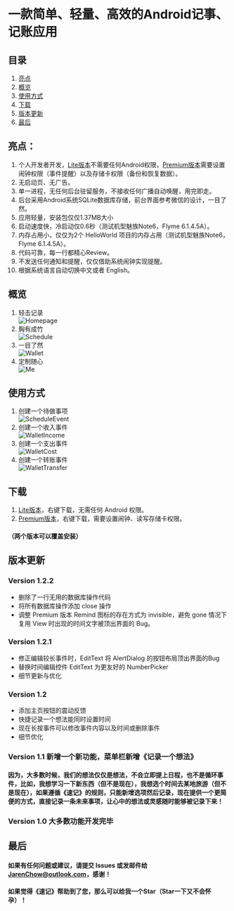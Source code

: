 # 一款简单、轻量、高效的Android记事、记账应用

## 目录
1. [亮点](#亮点)
2. [概览](#概览)
3. [使用方式](#使用方式)
4. [下载](#下载)
5. [版本更新](#版本更新)
6. [最后](#最后)

## 亮点：
1. 个人开发者开发，[Lite版本](./apk/QuickNotesLite.apk?raw=true)不需要任何Android权限，[Premium版本](./apk/QuickNotesPremium.apk?raw=true)需要设置闹钟权限（事件提醒）以及存储卡权限（备份和恢复数据）。
2. 无启动页、无广告。
3. 单一进程，无任何后台驻留服务，不接收任何广播自动唤醒，用完即走。
4. 后台采用Android系统SQLite数据库存储，前台界面参考微信的设计，一目了然。
5. 应用轻量，安装包仅仅1.37MB大小
6. 启动速度快，冷启动仅0.6秒（测试机型魅族Note6，Flyme 6.1.4.5A）。
7. 内存占用小，仅仅为2个 HelloWorld 项目的内存占用（测试机型魅族Note6，Flyme 6.1.4.5A）。
8. 代码可靠，每一行都精心Review。
9. 不发送任何通知和提醒，仅仅借助系统闹钟实现提醒。
10. 根据系统语言自动切换中文或者 English。

## 概览
1. 轻击记录  
![Homepage](./png/homepage.png "Homepage")
2. 胸有成竹  
![Schedule](./png/schedule.png "Schedule")
3. 一目了然  
![Wallet](./png/wallet.png "Wallet")
4. 定制随心  
![Me](./png/me.png "Me")

## 使用方式
1. 创建一个待做事项  
![ScheduleEvent](./gif/ScheduleEvent.gif "ScheduleEvent")
2. 创建一个收入事件  
![WalletIncome](./gif/WalletIncome.gif "WalletIncome")
3. 创建一个支出事件  
![WalletCost](./gif/WalletCost.gif "WalletCost")
4. 创建一个转账事件  
![WalletTransfer](./gif/WalletTransfer.gif "WalletTransfer")

## 下载
1. [Lite版本](./apk/QuickNotesLite.apk?raw=true)，右键下载，无需任何 Android 权限。
2. [Premium版本](./apk/QuickNotesPremium.apk?raw=true)，右键下载，需要设置闹钟、读写存储卡权限。
#### （两个版本可以覆盖安装）

## 版本更新
### Version 1.2.2
* 删除了一行无用的数据库操作代码
* 将所有数据库操作添加 close 操作
* 调整 Premium 版本 Remind 图标的存在方式为 invisible，避免 gone 情况下复用 View 时出现的时间文字被顶出界面的 Bug。
### Version 1.2.1
* 修正编辑较长事件时，EditText 将 AlertDialog 的按钮布局顶出界面的Bug
* 替换时间编辑控件 EditText 为更友好的 NumberPicker
* 细节更新与优化
### Version 1.2
* 添加主页按钮的震动反馈
* 快捷记录一个想法能同时设置时间
* 现在长按事件可以修改事件内容以及时间或删除事件
* 细节优化
### Version 1.1 新增一个新功能，菜单栏新增《记录一个想法》
#### 因为，大多数时候，我们的想法仅仅是想法，不会立即提上日程，也不是循环事件，比如，我想学习一下新东西（但不是现在），我想选个时间去某地旅游（但不是现在），如果遵循《速记》的规则，只能新增选项然后记录，现在提供一个更简便的方式，直接记录一条未来事项，让心中的想法或灵感随时能够被记录下来！
### Version 1.0 大多数功能开发完毕

## 最后
#### 如果有任何问题或建议，请提交 Issues 或发邮件给 JarenChow@outlook.com，感谢！
#### 如果觉得《速记》帮助到了您，那么可以给我一个Star（Star一下又不会怀孕）！
